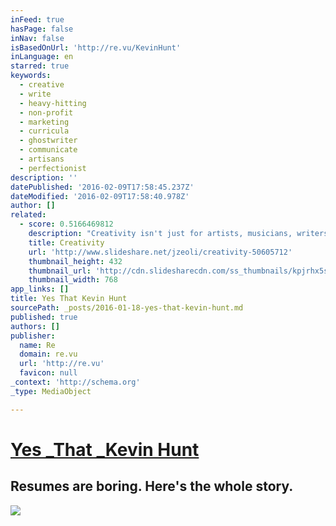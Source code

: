 ```yaml
---
inFeed: true
hasPage: false
inNav: false
isBasedOnUrl: 'http://re.vu/KevinHunt'
inLanguage: en
starred: true
keywords:
  - creative
  - write
  - heavy-hitting
  - non-profit
  - marketing
  - curricula
  - ghostwriter
  - communicate
  - artisans
  - perfectionist
description: ''
datePublished: '2016-02-09T17:58:45.237Z'
dateModified: '2016-02-09T17:58:40.978Z'
author: []
related:
  - score: 0.5166469812
    description: "Creativity isn't just for artists, musicians, writers, and designers. We all have the ability to be excellent creative thinkers. - https://www.milestechnologi..."
    title: Creativity
    url: 'http://www.slideshare.net/jzeoli/creativity-50605712'
    thumbnail_height: 432
    thumbnail_url: 'http://cdn.slidesharecdn.com/ss_thumbnails/kpjrhx5stgaqoaesnh7r-signature-3f945d39ba23dd9cfcfd3fee5874bd5293c55aa2180b30512d3379a1f65479ee-poli-150716175148-lva1-app6892-thumbnail-4.jpg?cb=1438021298'
    thumbnail_width: 768
app_links: []
title: Yes That Kevin Hunt
sourcePath: _posts/2016-01-18-yes-that-kevin-hunt.md
published: true
authors: []
publisher:
  name: Re
  domain: re.vu
  url: 'http://re.vu'
  favicon: null
_context: 'http://schema.org'
_type: MediaObject

---
```

# [Yes _That _Kevin Hunt][0]

## Resumes are boring. Here's the whole story.
![](https://s3-us-west-2.amazonaws.com/the-grid-img/p/d035bf7b1f3489b117422083abcddda2d2e856ec.jpg)

[0]: http://www.yesthatkevinhunt.com/
